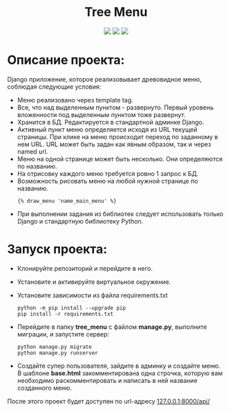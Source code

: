 <div id="header" align="center">
  <h1>Tree Menu</h1>
  <img src="https://img.shields.io/badge/Python-3.7.9-F8F8FF?style=for-the-badge&logo=python&logoColor=20B2AA">
  <img src="https://img.shields.io/badge/Django-3.2.23-F8F8FF?style=for-the-badge&logo=django&logoColor=00FF00">
  <img src="https://img.shields.io/badge/Docker-555555?style=for-the-badge&logo=docker&logoColor=2496ED">
</div>

# Описание проекта:
Django приложение, которое реализовывает древовидное меню, соблюдая следующие условия:
- Меню реализовано через template tag.
- Все, что над выделенным пунктом - развернуто. Первый уровень вложенности под выделенным пунктом тоже развернут.
- Хранится в БД. Редактируется в стандартной админке Django. 
- Активный пункт меню определяется исходя из URL текущей страницы. При клике на меню происходит переход по заданному в нем URL. URL может быть задан как явным образом, так и через named url.
- Меню на одной странице может быть несколько. Они определяются по названию.
- На отрисовку каждого меню требуется ровно 1 запрос к БД.
- Возможность рисовать меню на любой нужной странице по названию.
    ```
    {% draw_menu 'name_main_menu' %}
    ```
- При выполнении задания из библиотек следует использовать только Django и стандартную библиотеку Python.


# Запуск проекта:
- Клонируйте репозиторий и перейдите в него.
- Установите и активируйте виртуальное окружение.
- Установите зависимости из файла requirements.txt
    ```
    python -m pip install --upgrade pip
    pip install -r requirements.txt
    ``` 
- Перейдите в папку **tree_menu** с файлом **manage.py**, выполните миграции, и запустите сервер:
    ```
    python manage.py migrate
    python manage.py runserver
    ```

- Создайте супер пользователя, зайдите в админку и создайте меню. В шаблоне **base.html** закомментирована одна строчка, которую вам необходимо раскомментировать и написать в ней название созданного меню.

После этого проект будет доступен по url-адресу [127.0.0.1:8000/api/](http://127.0.0.1:8000/)
